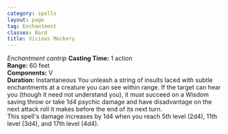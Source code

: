 ```yaml
---
category: spells
layout: page
tag: Enchantment
classes: Bard
title: Vicious Mockery 
---
```

_Enchantment cantrip_ 
**Casting Time:** 1 action    
**Range:** 60 feet    
**Components:** V    
**Duration:** Instantaneous 
You unleash a string of insults laced with subtle enchantments at a creature you can see within range. If the target can hear you (though it need not understand you), it must succeed on a Wisdom saving throw or take 1d4 psychic damage and have disadvantage on the next attack roll it makes before the end of its next turn.    
This spell's damage increases by 1d4 when you reach 5th level (2d4), 11th level (3d4), and 17th level (4d4).